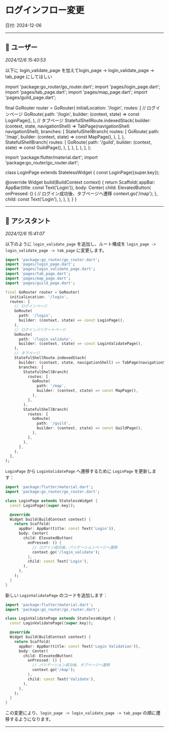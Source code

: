# ログインフロー変更

日付: 2024-12-06

---

## 👤 ユーザー
*2024/12/6 15:40:53*

以下に login\_validate\_page を加えてlogin\_page -&gt; login\_validate\_page -&gt; tab\_page にしてほしい

import 'package:go\_router/go\_router.dart';
import 'pages/login\_page.dart';
import 'pages/tab\_page.dart';
import 'pages/map\_page.dart';
import 'pages/guild\_page.dart';

final GoRouter router = GoRouter(
  initialLocation: '/login',
  routes: \[
    // ログインページ
    GoRoute(
      path: '/login',
      builder: (context, state) =&gt; const LoginPage(),
    ),
    // タブページ
    StatefulShellRoute.indexedStack(
      builder: (context, state, navigationShell) =&gt; TabPage(navigationShell: navigationShell),
      branches: \[
        StatefulShellBranch(
          routes: \[
            GoRoute(
              path: '/map',
              builder: (context, state) =&gt; const MapPage(),
            ),
          \],
        ),
        StatefulShellBranch(
          routes: \[
            GoRoute(
              path: '/guild',
              builder: (context, state) =&gt; const GuildPage(),
            ),
          \],
        ),
      \],
    ),
  \],
);

import 'package:flutter/material.dart';
import 'package:go\_router/go\_router.dart';

class LoginPage extends StatelessWidget {
  const LoginPage({super.key});

  @override
  Widget build(BuildContext context) {
    return Scaffold(
      appBar: AppBar(title: const Text('Login')),
      body: Center(
        child: ElevatedButton(
          onPressed: () {
            // ログイン成功後、タブページへ遷移
            context.go('/map');
          },
          child: const Text('Login'),
        ),
      ),
    );
  }
}

---

## 🤖 アシスタント
*2024/12/6 15:41:07*

以下のように `login_validate_page` を追加し、ルート構成を `login_page -> login_validate_page -> tab_page` に変更します。

```dart
import 'package:go_router/go_router.dart';
import 'pages/login_page.dart';
import 'pages/login_validate_page.dart';
import 'pages/tab_page.dart';
import 'pages/map_page.dart';
import 'pages/guild_page.dart';

final GoRouter router = GoRouter(
  initialLocation: '/login',
  routes: [
    // ログインページ
    GoRoute(
      path: '/login',
      builder: (context, state) => const LoginPage(),
    ),
    // ログインバリデートページ
    GoRoute(
      path: '/login_validate',
      builder: (context, state) => const LoginValidatePage(),
    ),
    // タブページ
    StatefulShellRoute.indexedStack(
      builder: (context, state, navigationShell) => TabPage(navigationShell: navigationShell),
      branches: [
        StatefulShellBranch(
          routes: [
            GoRoute(
              path: '/map',
              builder: (context, state) => const MapPage(),
            ),
          ],
        ),
        StatefulShellBranch(
          routes: [
            GoRoute(
              path: '/guild',
              builder: (context, state) => const GuildPage(),
            ),
          ],
        ),
      ],
    ),
  ],
);
```

`LoginPage` から `LoginValidatePage` へ遷移するために `LoginPage` を更新します：

```dart
import 'package:flutter/material.dart';
import 'package:go_router/go_router.dart';

class LoginPage extends StatelessWidget {
  const LoginPage({super.key});

  @override
  Widget build(BuildContext context) {
    return Scaffold(
      appBar: AppBar(title: const Text('Login')),
      body: Center(
        child: ElevatedButton(
          onPressed: () {
            // ログイン成功後、バリデーションページへ遷移
            context.go('/login_validate');
          },
          child: const Text('Login'),
        ),
      ),
    );
  }
}
```

新しい `LoginValidatePage` のコードを追加します：

```dart
import 'package:flutter/material.dart';
import 'package:go_router/go_router.dart';

class LoginValidatePage extends StatelessWidget {
  const LoginValidatePage({super.key});

  @override
  Widget build(BuildContext context) {
    return Scaffold(
      appBar: AppBar(title: const Text('Login Validation')),
      body: Center(
        child: ElevatedButton(
          onPressed: () {
            // バリデーション成功後、タブページへ遷移
            context.go('/map');
          },
          child: const Text('Validate'),
        ),
      ),
    );
  }
}
```

この変更により、`login_page -> login_validate_page -> tab_page` の順に遷移するようになります。

---
